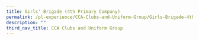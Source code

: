 ```yaml
---
title: Girls' Brigade (4th Primary Company)
permalink: /pl-experience/CCA-Clubs-and-Uniform-Group/Girls-Brigade-4th-Primary-Company/
description: ""
third_nav_title: CCA Clubs and Uniform Group
---
```

